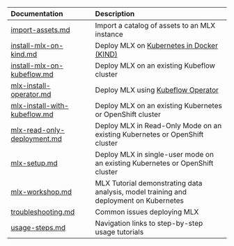 | Documentation                                                                                                     | Description   |
| :-----------                                                                                                      | :------------- |
| [import-assets.md](https://github.com/rafvasq/mlx/blob/doc-table/docs/import-assets.md)                           | Import a catalog of assets to an MLX instance |
| [install-mlx-on-kind.md](https://github.com/rafvasq/mlx/blob/doc-table/docs/install-mlx-on-kind.md)               | Deploy MLX on [Kubernetes in Docker (KIND)](https://kind.sigs.k8s.io/docs/user/quick-start/#installation)  |
| [install-mlx-on-kubeflow.md](install-mlx-on-kubeflow.md) | Deploy MLX on an existing Kubeflow cluster             |
| [mlx-install-operator.md](https://github.com/rafvasq/mlx/blob/doc-table/docs/mlx-install-operator.md)             | Deploy MLX using [Kubeflow Operator](https://www.kubeflow.org/docs/distributions/operator/introduction/)  |
| [mlx-install-with-kubeflow.md](https://github.com/rafvasq/mlx/blob/doc-table/docs/mlx-install-with-kubeflow.md)   | Deploy MLX on an existing Kubernetes or OpenShift cluster |
| [mlx-read-only-deployment.md](https://github.com/rafvasq/mlx/blob/doc-table/docs/mlx-read-only-deployment.md)     | Deploy MLX in Read-Only Mode on an existing Kubernetes or OpenShift cluster |
| [mlx-setup.md](https://github.com/rafvasq/mlx/blob/doc-table/docs/mlx-setup.md)                                   | Deploy MLX in single-user mode on an existing Kubernetes or OpenShift cluster |
| [mlx-workshop.md](https://github.com/rafvasq/mlx/blob/doc-table/docs/mlx-workshop.md)                             | MLX Tutorial demonstrating data analysis, model training and deployment on Kubernetes |
| [troubleshooting.md](https://github.com/rafvasq/mlx/blob/doc-table/docs/troubleshooting.md)                       | Common issues deploying MLX  |
| [usage-steps.md](https://github.com/rafvasq/mlx/blob/doc-table/docs/usage-steps.md)                               | Navigation links to step-by-step usage tutorials |